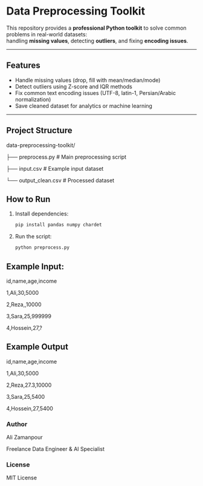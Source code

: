 # Data Preprocessing Toolkit

This repository provides a **professional Python toolkit** to solve common problems in real-world datasets:  
handling **missing values**, detecting **outliers**, and fixing **encoding issues**.

---

##  Features
- Handle missing values (drop, fill with mean/median/mode)
- Detect outliers using Z-score and IQR methods
- Fix common text encoding issues (UTF-8, latin-1, Persian/Arabic normalization)
- Save cleaned dataset for analytics or machine learning

---

##  Project Structure

data-preprocessing-toolkit/

├── preprocess.py # Main preprocessing script

├── input.csv # Example input dataset

└── output_clean.csv # Processed dataset


##  How to Run
1. Install dependencies:
   ```bash
   pip install pandas numpy chardet

2. Run the script:
   ```bash
   python preprocess.py

 ## Example Input:
id,name,age,income

1,Ali,30,5000

2,Reza,,10000

3,Sara,25,999999

4,Hossein,27,?

## Example Output
id,name,age,income

1,Ali,30,5000

2,Reza,27.3,10000

3,Sara,25,5400

4,Hossein,27,5400


### Author

Ali Zamanpour 

Freelance Data Engineer & AI Specialist

### License

MIT License
